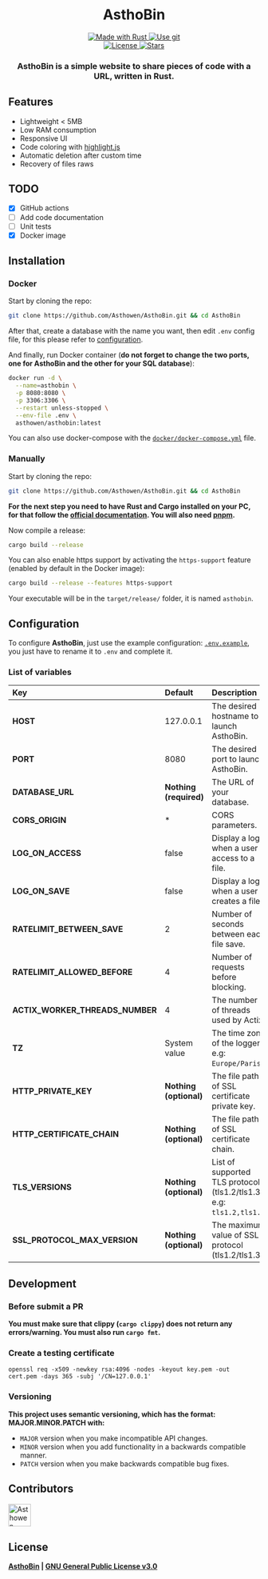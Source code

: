 <!--suppress HtmlDeprecatedAttribute -->
<div align="center">
    <h1>AsthoBin</h1>
    <p>
        <a href="https://www.rust-lang.org/">
            <img src="https://img.shields.io/badge/Rust-000000?style=for-the-badge&logo=rust&logoColor=white" alt="Made with Rust">
        </a>
        <a href="https://github.com/Asthowen/AsthoBin">
            <img src="https://img.shields.io/badge/Git-F05032?style=for-the-badge&logo=git&logoColor=white" alt="Use git">
        </a>
        <br>
        <a href="https://github.com/Asthowen/AsthoBin/blob/main/LICENSE">
            <img src="https://img.shields.io/github/license/Asthowen/AsthoBin?style=for-the-badge" alt="License">
        </a>
        <a href="https://github.com/Asthowen/AsthoBin/stargazers">
            <img src="https://img.shields.io/github/stars/Asthowen/AsthoBin?style=for-the-badge" alt="Stars">
        </a>
    </p>
    <h3>
        <strong>AsthoBin is a simple website to share pieces of code with a URL, written in Rust.</strong>
    </h3>
</div>

## Features
* Lightweight < 5MB
* Low RAM consumption
* Responsive UI
* Code coloring with [highlight.js](https://highlightjs.org/)
* Automatic deletion after custom time
* Recovery of files raws

## TODO
- [x] GitHub actions
- [ ] Add code documentation
- [ ] Unit tests
- [x] Docker image

## Installation
### Docker
Start by cloning the repo:
```bash
git clone https://github.com/Asthowen/AsthoBin.git && cd AsthoBin
```

After that, create a database with the name you want, then edit `.env` config file, for this please refer to [configuration](#configuration).

And finally, run Docker container (**do not forget to change the two ports, one for AsthoBin and the other for your SQL database**):
```bash
docker run -d \
  --name=asthobin \
  -p 8080:8080 \
  -p 3306:3306 \
  --restart unless-stopped \
  --env-file .env \
  asthowen/asthobin:latest
```
You can also use docker-compose with the [`docker/docker-compose.yml`](https://github.com/Asthowen/AsthoBin/blob/main/docker/docker-compose.yml) file.

### Manually
Start by cloning the repo:
```bash
git clone https://github.com/Asthowen/AsthoBin.git && cd AsthoBin
```
**For the next step you need to have Rust and Cargo installed on your PC, for that follow the [official documentation](https://www.rust-lang.org/tools/install). You will also need [pnpm](https://pnpm.io/).**

Now compile a release:
```bash
cargo build --release
```

You can also enable https support by activating the `https-support` feature (enabled by default in the Docker image):
```bash
cargo build --release --features https-support
```

Your executable will be in the `target/release/` folder, it is named `asthobin`.

## Configuration
To configure **AsthoBin**, just use the example configuration: [`.env.example`](https://github.com/Asthowen/AsthoBin/blob/main/.env.example), you just have to rename it to `.env` and complete it.

### List of variables

| Key                             | Default                | Description                                                            |
|:--------------------------------|:-----------------------|:-----------------------------------------------------------------------|
| **HOST**                        | 127.0.0.1              | The desired hostname to launch AsthoBin.                               |
| **PORT**                        | 8080                   | The desired port to launch AsthoBin.                                   |
| **DATABASE_URL**                | **Nothing (required)** | The URL of your database.                                              |
| **CORS_ORIGIN**                 | *                      | CORS parameters.                                                       |
| **LOG_ON_ACCESS**               | false                  | Display a log when a user access to a file.                            |
| **LOG_ON_SAVE**                 | false                  | Display a log when a user creates a file.                              |
| **RATELIMIT_BETWEEN_SAVE**      | 2                      | Number of seconds between each file save.                              |
| **RATELIMIT_ALLOWED_BEFORE**    | 4                      | Number of requests before blocking.                                    |
| **ACTIX_WORKER_THREADS_NUMBER** | 4                      | The number of threads used by Actix.                                   |
| **TZ**                          | System value           | The time zone of the logger, e.g: `Europe/Paris`.                      |
| **HTTP_PRIVATE_KEY**            | **Nothing (optional)** | The file path of SSL certificate private key.                          |
| **HTTP_CERTIFICATE_CHAIN**      | **Nothing (optional)** | The file path of SSL certificate chain.                                |
| **TLS_VERSIONS**                | **Nothing (optional)** | List of supported TLS protocols (tls1.2/tls1.3), e.g: `tls1.2,tls1.3`. |
| **SSL_PROTOCOL_MAX_VERSION**    | **Nothing (optional)** | The maximum value of SSL protocol (tls1.2/tls1.3).                     |

## Development
### Before submit a PR
**You must make sure that clippy (`cargo clippy`) does not return any errors/warning. You must also run `cargo fmt`.**

### Create a testing certificate
```shell
openssl req -x509 -newkey rsa:4096 -nodes -keyout key.pem -out cert.pem -days 365 -subj '/CN=127.0.0.1'
```

### Versioning
**This project uses semantic versioning, which has the format: MAJOR.MINOR.PATCH with:**
* `MAJOR` version when you make incompatible API changes.
* `MINOR` version when you add functionality in a backwards compatible manner.
* `PATCH` version when you make backwards compatible bug fixes.

## Contributors
[<img width="45" src="https://avatars.githubusercontent.com/u/59535754?v=4" alt="Asthowen">](https://github.com/Asthowen)

## License
**[AsthoBin](https://github.com/Asthowen/AsthoBin) | [GNU General Public License v3.0](https://github.com/Asthowen/AsthoBin/blob/main/LICENSE)**